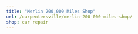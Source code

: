 ```yaml
---
title: "Merlin 200,000 Miles Shop"
url: /carpentersville/merlin-200-000-miles-shop/
shop: car repair
---
```

